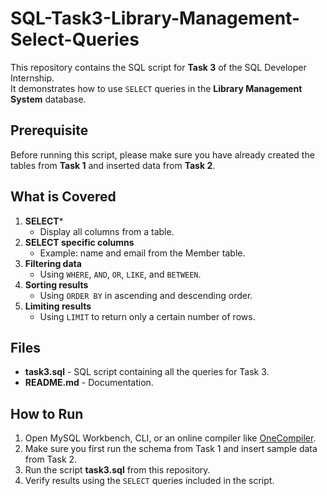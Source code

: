 # SQL-Task3-Library-Management-Select-Queries
This repository contains the SQL script for **Task 3** of the SQL Developer Internship.  
It demonstrates how to use `SELECT` queries in the **Library Management System** database.

## Prerequisite
Before running this script, please make sure you have already created the tables from **Task 1** and inserted data from **Task 2**.

## What is Covered
1. **SELECT***
   - Display all columns from a table.
2. **SELECT specific columns**
   - Example: name and email from the Member table.
3. **Filtering data**
   - Using `WHERE`, `AND`, `OR`, `LIKE`, and `BETWEEN`.
4. **Sorting results**
   - Using `ORDER BY` in ascending and descending order.
5. **Limiting results**
   - Using `LIMIT` to return only a certain number of rows.

## Files
* **task3.sql** - SQL script containing all the queries for Task 3.
* **README.md** - Documentation.

## How to Run
1. Open MySQL Workbench, CLI, or an online compiler like [OneCompiler](https://onecompiler.com/mysql).  
2. Make sure you first run the schema from Task 1 and insert sample data from Task 2.  
3. Run the script **task3.sql** from this repository.  
4. Verify results using the `SELECT` queries included in the script.


